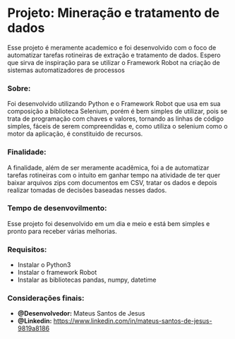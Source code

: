 # Projeto: Mineração e tratamento de dados

Esse projeto é meramente academico e foi desenvolvido com o foco de automatizar tarefas rotineiras de extração e tratamento de dados. Espero que sirva de inspiração para se utilizar o Framework Robot na criação de sistemas automatizadores de processos

### Sobre:
Foi desenvolvido utilizando Python e o Framework Robot que usa em sua composição a biblioteca Selenium, porém é bem simples de utilizar, pois se trata de programação com chaves e valores, tornando as linhas de código simples, fáceis de serem compreendidas e, como utiliza o selenium como o motor da aplicação, é constituido de recursos.

### Finalidade:
A finalidade, além de ser meramente acadêmica, foi a de automatizar tarefas rotineiras com o intuito em ganhar tempo na atividade de ter quer baixar arquivos zips com documentos em CSV, tratar os dados e depois realizar tomadas de decisões baseadas nesses dados.

### Tempo de desenvovilmento:
Esse projeto foi desenvolvido em um dia e meio e está bem simples e pronto para receber várias melhorias.

### Requisitos:
- Instalar o Python3
- Instalar o framework Robot 
- Instalar as bibliotecas pandas, numpy, datetime 

### Considerações finais:
- **@Desenvolvedor:** Mateus Santos de Jesus
- **@Linkedin:** https://www.linkedin.com/in/mateus-santos-de-jesus-9819a8186
